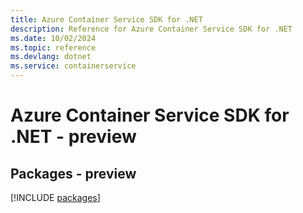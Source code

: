 ```yaml
---
title: Azure Container Service SDK for .NET
description: Reference for Azure Container Service SDK for .NET
ms.date: 10/02/2024
ms.topic: reference
ms.devlang: dotnet
ms.service: containerservice
---
```

# Azure Container Service SDK for .NET - preview
## Packages - preview
[!INCLUDE [packages](container-service-index.md)]